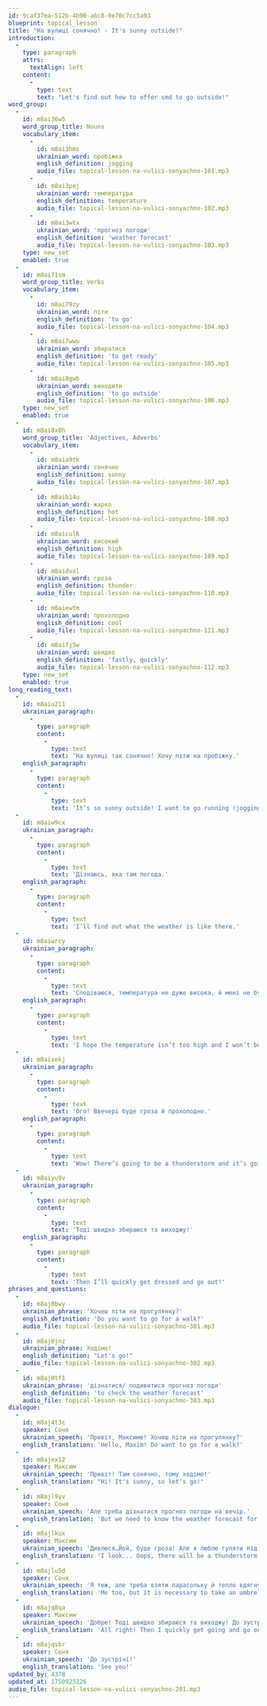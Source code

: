 ```yaml
---
id: 9caf37ea-512b-4b90-a6c8-0e70c7cc5a93
blueprint: topical_lesson
title: "На вулиці сонячно! - It's sunny outside!"
introduction:
  -
    type: paragraph
    attrs:
      textAlign: left
    content:
      -
        type: text
        text: "Let's find out how to offer smd to go outside!"
word_group:
  -
    id: m8ai36w5
    word_group_title: Nouns
    vocabulary_item:
      -
        id: m8ai3hms
        ukrainian_word: пробіжка
        english_definition: jogging
        audio_file: topical-lesson-na-vulici-sonyachno-101.mp3
      -
        id: m8ai3poj
        ukrainian_word: температура
        english_definition: temperature
        audio_file: topical-lesson-na-vulici-sonyachno-102.mp3
      -
        id: m8ai3wtx
        ukrainian_word: 'прогноз погоди'
        english_definition: 'weather forecast'
        audio_file: topical-lesson-na-vulici-sonyachno-103.mp3
    type: new_set
    enabled: true
  -
    id: m8ai71sm
    word_group_title: Verbs
    vocabulary_item:
      -
        id: m8ai79zy
        ukrainian_word: піти
        english_definition: 'to go'
        audio_file: topical-lesson-na-vulici-sonyachno-104.mp3
      -
        id: m8ai7wwu
        ukrainian_word: збиратися
        english_definition: 'to get ready'
        audio_file: topical-lesson-na-vulici-sonyachno-105.mp3
      -
        id: m8ai8gwb
        ukrainian_word: виходити
        english_definition: 'to go outside'
        audio_file: topical-lesson-na-vulici-sonyachno-106.mp3
    type: new_set
    enabled: true
  -
    id: m8ai8x0h
    word_group_title: 'Adjectives, Adverbs'
    vocabulary_item:
      -
        id: m8aia9tk
        ukrainian_word: сонячно
        english_definition: sunny
        audio_file: topical-lesson-na-vulici-sonyachno-107.mp3
      -
        id: m8aib14u
        ukrainian_word: жарко
        english_definition: hot
        audio_file: topical-lesson-na-vulici-sonyachno-108.mp3
      -
        id: m8aicul6
        ukrainian_word: високий
        english_definition: high
        audio_file: topical-lesson-na-vulici-sonyachno-109.mp3
      -
        id: m8aidvxl
        ukrainian_word: гроза
        english_definition: thunder
        audio_file: topical-lesson-na-vulici-sonyachno-110.mp3
      -
        id: m8aiewtm
        ukrainian_word: прохолодно
        english_definition: cool
        audio_file: topical-lesson-na-vulici-sonyachno-111.mp3
      -
        id: m8aifj5w
        ukrainian_word: швидко
        english_definition: 'fastly, quickly'
        audio_file: topical-lesson-na-vulici-sonyachno-112.mp3
    type: new_set
    enabled: true
long_reading_text:
  -
    id: m8aiu211
    ukrainian_paragraph:
      -
        type: paragraph
        content:
          -
            type: text
            text: 'На вулиці так сонячно! Хочу піти на пробіжку.'
    english_paragraph:
      -
        type: paragraph
        content:
          -
            type: text
            text: 'It’s so sunny outside! I want to go running (jogging).'
  -
    id: m8aiw9cx
    ukrainian_paragraph:
      -
        type: paragraph
        content:
          -
            type: text
            text: 'Дізнаюсь, яка там погода.'
    english_paragraph:
      -
        type: paragraph
        content:
          -
            type: text
            text: 'I’ll find out what the weather is like there.'
  -
    id: m8aiwrcy
    ukrainian_paragraph:
      -
        type: paragraph
        content:
          -
            type: text
            text: 'Сподіваюся, температура не дуже висока, й мені не буде жарко.'
    english_paragraph:
      -
        type: paragraph
        content:
          -
            type: text
            text: 'I hope the temperature isn’t too high and I won’t be too hot.'
  -
    id: m8aixekj
    ukrainian_paragraph:
      -
        type: paragraph
        content:
          -
            type: text
            text: 'Ого! Ввечері буде гроза й прохолодно.'
    english_paragraph:
      -
        type: paragraph
        content:
          -
            type: text
            text: 'Wow! There’s going to be a thunderstorm and it’s going to be cool in the evening.'
  -
    id: m8aiyu9v
    ukrainian_paragraph:
      -
        type: paragraph
        content:
          -
            type: text
            text: 'Тоді швидко збираюся та виходжу!'
    english_paragraph:
      -
        type: paragraph
        content:
          -
            type: text
            text: 'Then I’ll quickly get dressed and go out!'
phrases_and_questions:
  -
    id: m8aj0bwy
    ukrainian_phrase: 'Хочеш піти на прогулянку?'
    english_definition: 'Do you want to go for a walk?'
    audio_file: topical-lesson-na-vulici-sonyachno-301.mp3
  -
    id: m8aj0jnz
    ukrainian_phrase: Ходімо!
    english_definition: "Let's go!"
    audio_file: topical-lesson-na-vulici-sonyachno-302.mp3
  -
    id: m8aj0tf1
    ukrainian_phrase: 'дізнатися/ подивитися прогноз погоди'
    english_definition: 'to check the weather forecast'
    audio_file: topical-lesson-na-vulici-sonyachno-303.mp3
dialogue:
  -
    id: m8aj4t3c
    speaker: Соня
    ukrainian_speech: 'Привіт, Максиме! Хочеш піти на прогулянку?'
    english_translation: 'Hello, Maxim! Do want to go for a walk?'
  -
    id: m8ajex12
    speaker: Максим
    ukrainian_speech: 'Привіт! Там сонячно, тому ходімо!'
    english_translation: "Hi! It's sunny, so let's go!"
  -
    id: m8ajl9yv
    speaker: Соня
    ukrainian_speech: 'Але треба дізнатися прогноз погоди на вечір.'
    english_translation: 'But we need to know the weather forecast for the evening.'
  -
    id: m8ajlkux
    speaker: Максим
    ukrainian_speech: 'Дивлюся…Йой, буде гроза! Але я люблю гуляти під дощем, а ти?'
    english_translation: 'I look... Oops, there will be a thunderstorm! But I like to walk in the rain, and you?'
  -
    id: m8ajlu5d
    speaker: Соня
    ukrainian_speech: 'Я теж, але треба взяти парасольку й тепло вдягнутися, буде прохолодно.'
    english_translation: 'Me too, but it is necessary to take an umbrella and to dress warmly, it will be cool.'
  -
    id: m8ajq8qa
    speaker: Максим
    ukrainian_speech: 'Добре! Тоді швидко збираюся та виходжу! До зустрічі!'
    english_translation: 'All right! Then I quickly get going and go out! See you!'
  -
    id: m8ajqsbr
    speaker: Соня
    ukrainian_speech: 'До зустрічі!'
    english_translation: 'See you!'
updated_by: 4378
updated_at: 1750925226
audio_file: topical-lesson-na-vulici-sonyachno-201.mp3
---
```

